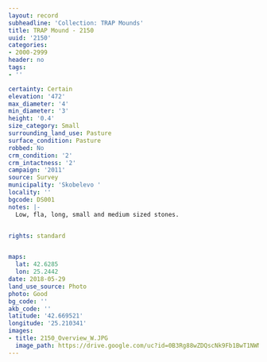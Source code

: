 ```yaml
---
layout: record
subheadline: 'Collection: TRAP Mounds'
title: TRAP Mound - 2150
uuid: '2150'
categories:
- 2000-2999
header: no
tags:
- ''

certainty: Certain
elevation: '472'
max_diameter: '4'
min_diameter: '3'
height: '0.4'
size_category: Small
surrounding_land_use: Pasture
surface_condition: Pasture
robbed: No
crm_condition: '2'
crm_intactness: '2'
campaign: '2011'
source: Survey
municipality: 'Skobelevo '
locality: ''
bgcode: DS001
notes: |-
  Low, fla, long, small and medium sized stones.


rights: standard


maps:
  lat: 42.6285
  lon: 25.2442
date: 2018-05-29
land_use_source: Photo
photo: Good
bg_code: ''
akb_code: ''
latitude: '42.669521'
longitude: '25.210341'
images:
- title: 2150_Overview_W.JPG
  image_path: https://drive.google.com/uc?id=0B3Rg88wZDQscNk9Fb1BwT1NWNmM
---
```

